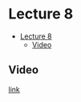 # Lecture 8

- [Lecture 8](#lecture-8)
  - [Video](#video)

## Video

[link](https://web.microsoftstream.com/video/ab381d58-7df0-4625-9db9-a3988a34e2b8)